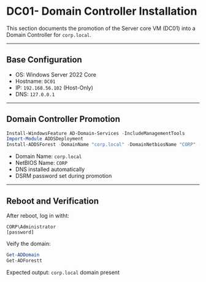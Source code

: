 # DC01- Domain Controller Installation

This section documents the promotion of the Server core VM (DC01) into a Domain Controller for `corp.local`.

---

## Base Configuration
- OS: Windows Server 2022 Core
- Hostname: `DC01`
- IP: `192.168.56.102` (Host-Only)
- DNS: `127.0.0.1`

---

## Domain Controller Promotion

```powershell
Install-WindowsFeature AD-Domain-Services -IncludeManagementTools
Import-Module ADDSDeployment
Install-ADDSForest -DomainName "corp.local" -DomainNetbiosName "CORP" -InstallDNS -Force"
```
- Domain Name: `corp.local`
- NetBIOS Name: `CORP`
- DNS installed automatically
- DSRM password set during promotion

---

## Reboot and Verification
After reboot, log in witht:
```
CORP\Administrator
[password]
```

Veify the domain:
```powershell
Get-ADDomain
Get-ADForestt
```

Expected output: `corp.local` domain present
